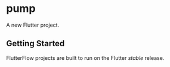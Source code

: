 # pump

A new Flutter project.

## Getting Started

FlutterFlow projects are built to run on the Flutter _stable_ release.
